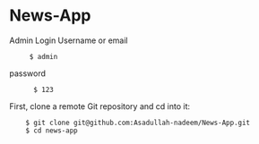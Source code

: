 # News-App


Admin Login
Username or email
   
         $ admin

password

          $ 123


First, clone a remote Git repository and cd into it:

        $ git clone git@github.com:Asadullah-nadeem/News-App.git
        $ cd news-app


      
